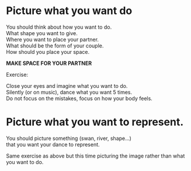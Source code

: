 # Picture what you want do  
  
You should think about how you want to do.  
What shape you want to give.  
Where you want to place your partner.  
What should be the form of your couple.  
How should you place your space.  
  
**MAKE SPACE FOR YOUR PARTNER**  
  
Exercise:  
  
Close your eyes and imagine what you want to do.  
Silently (or on music), dance what you want 5 times.  
Do not focus on the mistakes, focus on how your body feels.  
  
# Picture what you want to represent.  
  
You should picture something (swan, river, shape...)  
that you want your dance to represent.  
  
Same exercise as above but this time picturing the image rather than what you want to do.  

